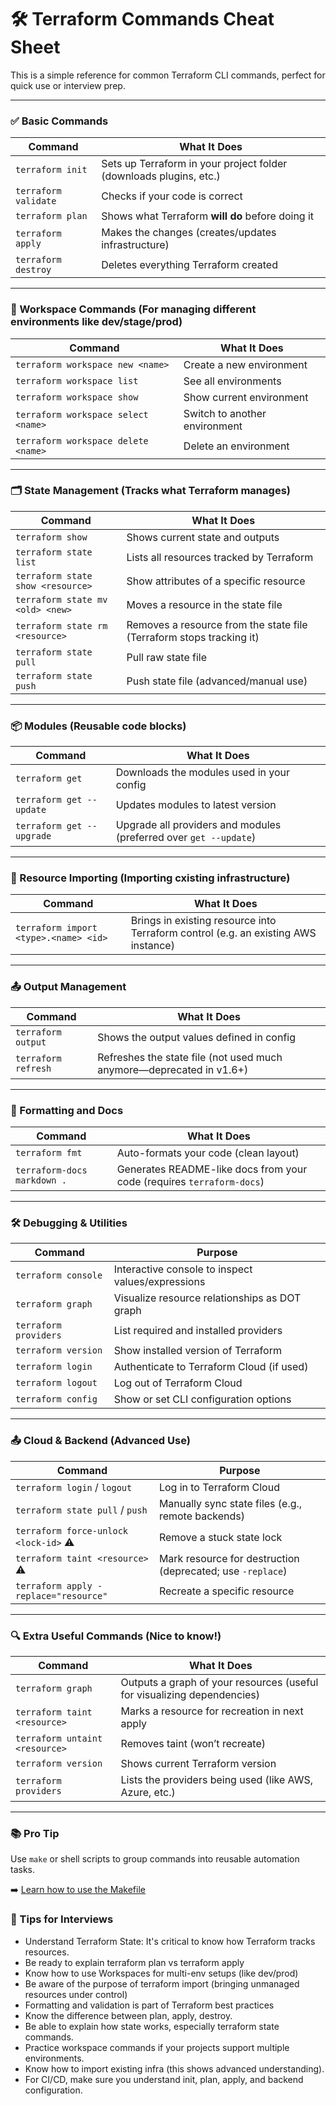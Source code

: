 # 🛠️ Terraform Commands Cheat Sheet

This is a simple reference for common Terraform CLI commands, perfect for quick use or interview prep.

---

### ✅ Basic Commands

| Command              | What It Does                                                       |
| -------------------- | ------------------------------------------------------------------ |
| `terraform init`     | Sets up Terraform in your project folder (downloads plugins, etc.) |
| `terraform validate` | Checks if your code is correct                                     |
| `terraform plan`     | Shows what Terraform **will do** before doing it                   |
| `terraform apply`    | Makes the changes (creates/updates infrastructure)                 |
| `terraform destroy`  | Deletes everything Terraform created                               |


---

### 🧠 Workspace Commands (For managing different environments like dev/stage/prod)

| Command                             | What It Does                  |
| ----------------------------------- | ----------------------------- |
| `terraform workspace new <name>`    | Create a new environment      |
| `terraform workspace list`          | See all environments          |
| `terraform workspace show`          | Show current environment      |
| `terraform workspace select <name>` | Switch to another environment |
| `terraform workspace delete <name>` | Delete an environment         |



---

### 🗂️ State Management (Tracks what Terraform manages)

| Command                           | What It Does                                                         |
| --------------------------------- | -------------------------------------------------------------------- |
| `terraform show`                  | Shows current state and outputs                                      |
| `terraform state list`            | Lists all resources tracked by Terraform                             |
| `terraform state show <resource>` | Show attributes of a specific resource                               |
| `terraform state mv <old> <new>`  | Moves a resource in the state file                                   |
| `terraform state rm <resource>`   | Removes a resource from the state file (Terraform stops tracking it) |
| `terraform state pull`            | Pull raw state file                                                  |
| `terraform state push`            | Push state file (advanced/manual use)                                |


---

### 📦 Modules (Reusable code blocks)

| Command                   | What It Does                              |
| ------------------------- | ----------------------------------------- |
| `terraform get`           | Downloads the modules used in your config |
| `terraform get --update`  | Updates modules to latest version         |
| `terraform get --upgrade` | Upgrade all providers and modules (preferred over `get --update`) |


---

### 🔁 Resource Importing (Importing cxisting infrastructure)

| Command                               | What It Does                                                                       |
| ------------------------------------- | ---------------------------------------------------------------------------------- |
| `terraform import <type>.<name> <id>` | Brings in existing resource into Terraform control (e.g. an existing AWS instance) |


---

### 📤 Output Management

| Command             | What It Does                                                         |
| ------------------- | -------------------------------------------------------------------- |
| `terraform output`  | Shows the output values defined in config                            |
| `terraform refresh` | Refreshes the state file (not used much anymore—deprecated in v1.6+) |


---

### 🎨 Formatting and Docs

| Command                     | What It Does                                                          |
| --------------------------- | --------------------------------------------------------------------- |
| `terraform fmt`             | Auto-formats your code (clean layout)                                 |
| `terraform-docs markdown .` | Generates README-like docs from your code (requires `terraform-docs`) |

---

### 🛠️ Debugging & Utilities

| Command               | Purpose                                           |
| --------------------- | ------------------------------------------------- |
| `terraform console`   | Interactive console to inspect values/expressions |
| `terraform graph`     | Visualize resource relationships as DOT graph     |
| `terraform providers` | List required and installed providers             |
| `terraform version`   | Show installed version of Terraform               |
| `terraform login`     | Authenticate to Terraform Cloud (if used)         |
| `terraform logout`    | Log out of Terraform Cloud                        |
| `terraform config`    | Show or set CLI configuration options             |

---

### 📤 Cloud & Backend (Advanced Use)

| Command                               | Purpose                                                    |
| ------------------------------------- | ---------------------------------------------------------- |
| `terraform login` / `logout`          | Log in to Terraform Cloud                                  |
| `terraform state pull` / `push`       | Manually sync state files (e.g., remote backends)          |
| `terraform force-unlock <lock-id>` ⚠️ | Remove a stuck state lock                                  |
| `terraform taint <resource>` ⚠️       | Mark resource for destruction (deprecated; use `-replace`) |
| `terraform apply -replace="resource"` | Recreate a specific resource                               |

---

### 🔍 Extra Useful Commands (Nice to know!)

| Command                        | What It Does                                                            |
| ------------------------------ | ----------------------------------------------------------------------- |
| `terraform graph`              | Outputs a graph of your resources (useful for visualizing dependencies) |
| `terraform taint <resource>`   | Marks a resource for recreation in next apply                           |
| `terraform untaint <resource>` | Removes taint (won’t recreate)                                          |
| `terraform version`            | Shows current Terraform version                                         |
| `terraform providers`          | Lists the providers being used (like AWS, Azure, etc.)                  |


---

### 📚 Pro Tip

Use `make` or shell scripts to group commands into reusable automation tasks.  

➡️ [Learn how to use the Makefile](./README.md)




### 🧠 Tips for Interviews

- Understand Terraform State: It's critical to know how Terraform tracks resources.
- Be ready to explain terraform plan vs terraform apply
- Know how to use Workspaces for multi-env setups (like dev/prod)
- Be aware of the purpose of terraform import (bringing unmanaged resources under control)
- Formatting and validation is part of Terraform best practices
- Know the difference between plan, apply, destroy.
- Be able to explain how state works, especially terraform state commands.
- Practice workspace commands if your projects support multiple environments.
- Know how to import existing infra (this shows advanced understanding).
- For CI/CD, make sure you understand init, plan, apply, and backend configuration.